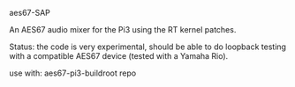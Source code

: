 aes67-SAP

An AES67 audio mixer for the Pi3 using the RT kernel patches.

Status: the code is very experimental, should be able to do loopback testing with a compatible AES67 device (tested with a Yamaha Rio).

use with: aes67-pi3-buildroot repo
